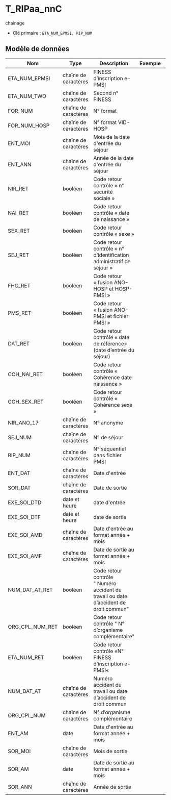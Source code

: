# T_RIPaa_nnC

chainage

- Clé primaire : `ETA_NUM_EPMSI, RIP_NUM`

## Modèle de données

|Nom|Type|Description|Exemple|Propriétés|
|-|-|-|-|-|
|ETA_NUM_EPMSI|chaîne de caractères|FINESS d’inscription e-PMSI|||
|ETA_NUM_TWO|chaîne de caractères|Second n° FINESS|||
|FOR_NUM|chaîne de caractères|N° format|||
|FOR_NUM_HOSP|chaîne de caractères|N° format VID-HOSP|||
|ENT_MOI|chaîne de caractères|Mois de la date d'entrée du séjour|||
|ENT_ANN|chaîne de caractères|Année de la date d'entrée du séjour|||
|NIR_RET|booléen|Code retour contrôle « n° sécurité sociale »|||
|NAI_RET|booléen|Code retour contrôle « date de  naissance »|||
|SEX_RET|booléen|Code retour contrôle « sexe »|||
|SEJ_RET|booléen|Code retour contrôle « n° d’identification administratif de séjour »|||
|FHO_RET|booléen|Code retour « fusion ANO-HOSP et HOSP-PMSI »|||
|PMS_RET|booléen|Code retour « fusion ANO-PMSI et fichier PMSI »|||
|DAT_RET|booléen|Code retour contrôle « date de référence» (date d’entrée du séjour)|||
|COH_NAI_RET|booléen|Code retour contrôle « Cohérence date naissance »|||
|COH_SEX_RET|booléen|Code retour contrôle « Cohérence sexe »|||
|NIR_ANO_17|chaîne de caractères|N° anonyme|||
|SEJ_NUM|chaîne de caractères|N° de séjour|||
|RIP_NUM|chaîne de caractères|N° séquentiel dans fichier PMSI|||
|ENT_DAT|chaîne de caractères|Date d'entrée|||
|SOR_DAT|chaîne de caractères|Date de sortie|||
|EXE_SOI_DTD|date et heure|date d'entrée|||
|EXE_SOI_DTF|date et heure|date de sortie|||
|EXE_SOI_AMD|chaîne de caractères|Date d'entrée au format année + mois|||
|EXE_SOI_AMF|chaîne de caractères|Date de sortie au format année + mois|||
|NUM_DAT_AT_RET|booléen|Code retour contrôle " Numéro accident du travail ou date d’accident de droit commun"|||
|ORG_CPL_NUM_RET|booléen|Code retour contrôle " N° d’organisme complémentaire"|||
|ETA_NUM_RET|booléen|Code retour contrôle «N° FINESS d’inscription e-PMSI«|||
|NUM_DAT_AT|chaîne de caractères|Numéro accident du travail ou date d’accident de droit commun|||
|ORG_CPL_NUM|chaîne de caractères|N° d’organisme complémentaire|||
|ENT_AM|date|Date d'entrée au format année + mois|||
|SOR_MOI|chaîne de caractères|Mois de sortie|||
|SOR_AM|date|Date de sortie au format année + mois|||
|SOR_ANN|chaîne de caractères|Année de sortie|||
